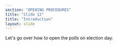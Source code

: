 ```yaml
---
section: "OPENING PROCEDURES"
title: "Slide 12"
title: "Introduction"
layout: slide
---
```


Let's go over how to open the polls on election day.

